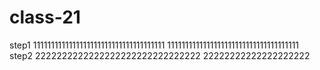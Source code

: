 # class-21
step1
1111111111111111111111111111111111111
1111111111111111111111111111111111111
step2
2222222222222222222222222222222
22222222222222222222